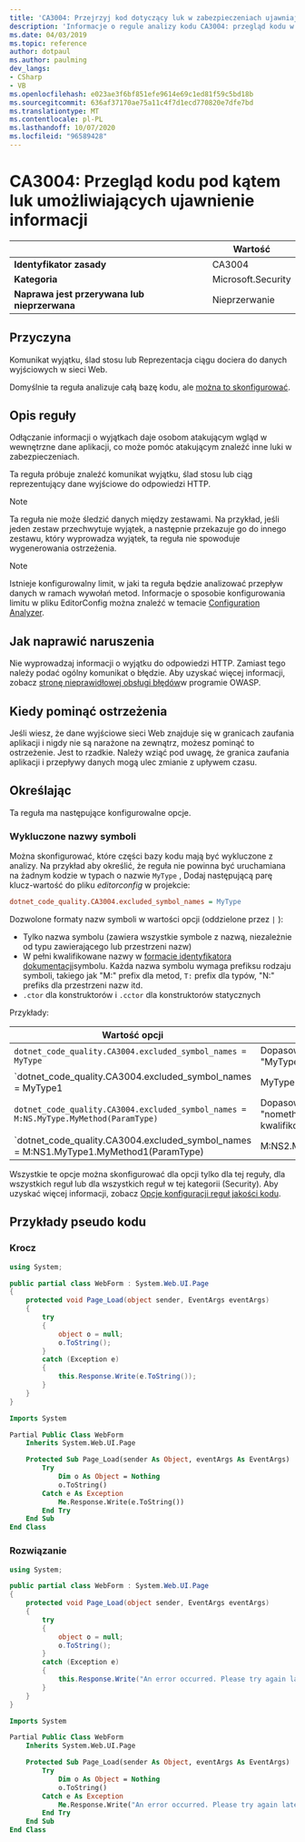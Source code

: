 ```yaml
---
title: 'CA3004: Przejrzyj kod dotyczący luk w zabezpieczeniach ujawniających informacje (analiza kodu)'
description: 'Informacje o regule analizy kodu CA3004: przegląd kodu w celu ujawnienia informacji'
ms.date: 04/03/2019
ms.topic: reference
author: dotpaul
ms.author: paulming
dev_langs:
- CSharp
- VB
ms.openlocfilehash: e023ae3f6bf851efe9614e69c1ed81f59c5bd18b
ms.sourcegitcommit: 636af37170ae75a11c4f7d1ecd770820e7dfe7bd
ms.translationtype: MT
ms.contentlocale: pl-PL
ms.lasthandoff: 10/07/2020
ms.locfileid: "96589428"
---
```

# <a name="ca3004-review-code-for-information-disclosure-vulnerabilities"></a>CA3004: Przegląd kodu pod kątem luk umożliwiających ujawnienie informacji

| | Wartość |
|-|-|
| **Identyfikator zasady** |CA3004|
| **Kategoria** |Microsoft.Security|
| **Naprawa jest przerywana lub nieprzerwana** |Nieprzerwanie|

## <a name="cause"></a>Przyczyna

Komunikat wyjątku, ślad stosu lub Reprezentacja ciągu dociera do danych wyjściowych w sieci Web.

Domyślnie ta reguła analizuje całą bazę kodu, ale [można to skonfigurować](#configurability).

## <a name="rule-description"></a>Opis reguły

Odłączanie informacji o wyjątkach daje osobom atakującym wgląd w wewnętrzne dane aplikacji, co może pomóc atakującym znaleźć inne luki w zabezpieczeniach.

Ta reguła próbuje znaleźć komunikat wyjątku, ślad stosu lub ciąg reprezentujący dane wyjściowe do odpowiedzi HTTP.

> [!NOTE]
> Ta reguła nie może śledzić danych między zestawami. Na przykład, jeśli jeden zestaw przechwytuje wyjątek, a następnie przekazuje go do innego zestawu, który wyprowadza wyjątek, ta reguła nie spowoduje wygenerowania ostrzeżenia.

> [!NOTE]
> Istnieje konfigurowalny limit, w jaki ta reguła będzie analizować przepływ danych w ramach wywołań metod. Informacje o sposobie konfigurowania limitu w pliku EditorConfig można znaleźć w temacie [Configuration Analyzer](https://github.com/dotnet/roslyn-analyzers/blob/master/docs/Analyzer%20Configuration.md#dataflow-analysis).

## <a name="how-to-fix-violations"></a>Jak naprawić naruszenia

Nie wyprowadzaj informacji o wyjątku do odpowiedzi HTTP. Zamiast tego należy podać ogólny komunikat o błędzie. Aby uzyskać więcej informacji, zobacz [stronę nieprawidłowej obsługi błędów](https://owasp.org/www-community/Improper_Error_Handling)w programie OWASP.

## <a name="when-to-suppress-warnings"></a>Kiedy pominąć ostrzeżenia

Jeśli wiesz, że dane wyjściowe sieci Web znajduje się w granicach zaufania aplikacji i nigdy nie są narażone na zewnątrz, możesz pominąć to ostrzeżenie. Jest to rzadkie. Należy wziąć pod uwagę, że granica zaufania aplikacji i przepływy danych mogą ulec zmianie z upływem czasu.

## <a name="configurability"></a>Określając

Ta reguła ma następujące konfigurowalne opcje.

### <a name="excluded-symbol-names"></a>Wykluczone nazwy symboli

Można skonfigurować, które części bazy kodu mają być wykluczone z analizy. Na przykład aby określić, że reguła nie powinna być uruchamiana na żadnym kodzie w typach o nazwie `MyType` , Dodaj następującą parę klucz-wartość do pliku *editorconfig* w projekcie:

```ini
dotnet_code_quality.CA3004.excluded_symbol_names = MyType
```

Dozwolone formaty nazw symboli w wartości opcji (oddzielone przez `|` ):

- Tylko nazwa symbolu (zawiera wszystkie symbole z nazwą, niezależnie od typu zawierającego lub przestrzeni nazw)
- W pełni kwalifikowane nazwy w [formacie identyfikatora dokumentacji](https://github.com/dotnet/csharplang/blob/master/spec/documentation-comments.md#id-string-format)symbolu. Każda nazwa symbolu wymaga prefiksu rodzaju symboli, takiego jak "M:" prefix dla metod, `T:` prefix dla typów, "N:" prefiks dla przestrzeni nazw itd.
- `.ctor` dla konstruktorów i `.cctor` dla konstruktorów statycznych

Przykłady:

| Wartość opcji | Podsumowanie |
| --- | --- |
|`dotnet_code_quality.CA3004.excluded_symbol_names = MyType` | Dopasowuje wszystkie symbole o nazwie "MyType" w kompilacji
|`dotnet_code_quality.CA3004.excluded_symbol_names = MyType1|MyType2` | Dopasowuje wszystkie symbole o nazwie "MyType1" lub "MyType2" w kompilacji
|`dotnet_code_quality.CA3004.excluded_symbol_names = M:NS.MyType.MyMethod(ParamType)` | Dopasowuje określoną metodę "nomethod" przy użyciu podanego w pełni kwalifikowanego podpisu
|`dotnet_code_quality.CA3004.excluded_symbol_names = M:NS1.MyType1.MyMethod1(ParamType)|M:NS2.MyType2.MyMethod2(ParamType)` | Dopasowuje określone metody "MyMethod1" i "MyMethod2" z odpowiednimi w pełni kwalifikowanymi sygnaturami

Wszystkie te opcje można skonfigurować dla opcji tylko dla tej reguły, dla wszystkich reguł lub dla wszystkich reguł w tej kategorii (Security). Aby uzyskać więcej informacji, zobacz [Opcje konfiguracji reguł jakości kodu](../code-quality-rule-options.md).

## <a name="pseudo-code-examples"></a>Przykłady pseudo kodu

### <a name="violation"></a>Krocz

```csharp
using System;

public partial class WebForm : System.Web.UI.Page
{
    protected void Page_Load(object sender, EventArgs eventArgs)
    {
        try
        {
            object o = null;
            o.ToString();
        }
        catch (Exception e)
        {
            this.Response.Write(e.ToString());
        }
    }
}
```

```vb
Imports System

Partial Public Class WebForm
    Inherits System.Web.UI.Page

    Protected Sub Page_Load(sender As Object, eventArgs As EventArgs)
        Try
            Dim o As Object = Nothing
            o.ToString()
        Catch e As Exception
            Me.Response.Write(e.ToString())
        End Try
    End Sub
End Class
```

### <a name="solution"></a>Rozwiązanie

```csharp
using System;

public partial class WebForm : System.Web.UI.Page
{
    protected void Page_Load(object sender, EventArgs eventArgs)
    {
        try
        {
            object o = null;
            o.ToString();
        }
        catch (Exception e)
        {
            this.Response.Write("An error occurred. Please try again later.");
        }
    }
}
```

```vb
Imports System

Partial Public Class WebForm
    Inherits System.Web.UI.Page

    Protected Sub Page_Load(sender As Object, eventArgs As EventArgs)
        Try
            Dim o As Object = Nothing
            o.ToString()
        Catch e As Exception
            Me.Response.Write("An error occurred. Please try again later.")
        End Try
    End Sub
End Class
```
